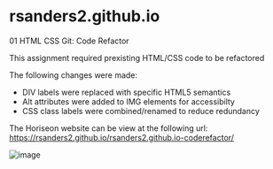 # rsanders2.github.io 

01 HTML CSS Git: Code Refactor

This assignment required prexisting HTML/CSS code to be refactored    

The following changes were made:  

- DIV labels were replaced with specific HTML5 semantics       
- Alt attributes were added to IMG elements for accessibilty    
- CSS class labels were combined/renamed to reduce redundancy   

The Horiseon website can be view at the following url: https://rsanders2.github.io/rsanders2.github.io-coderefactor/    

![image](https://user-images.githubusercontent.com/84297480/120406504-ff9c5900-c318-11eb-985b-01bca208cb96.png)    
